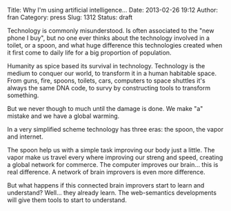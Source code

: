 Title: Why I'm using artificial intelligence...
Date: 2013-02-26 19:12
Author: fran
Category: press
Slug: 1312
Status: draft

Technology is commonly misunderstood. Is often associated to the "new phone I buy", but no one ever thinks about the technology involved in a toilet, or a spoon, and what huge difference this technologies created when it first come to daily life for a big proportion of population.

Humanity as spice based its survival in technology. Technology is the medium to conquer our world, to transform it in a human habitable space. From guns, fire, spoons, toilets, cars, computers to space shuttles it's always the same DNA code, to survy by constructing tools to transform something.

But we never though to much until the damage is done. We make "a" mistake and we have a global warming.

In a very simplified scheme technology has three eras: the spoon, the vapor and internet.

The spoon help us with a simple task improving our body just a little. The vapor make us travel every where improving our streng and speed, creating a global network for commerce. The computer improves our brain... this is real difference. A network of brain improvers is even more difference.

But what happens if this connected brain improvers start to learn and understand? Well... they already learn. The web-semantics developments will give them tools to start to understand.
